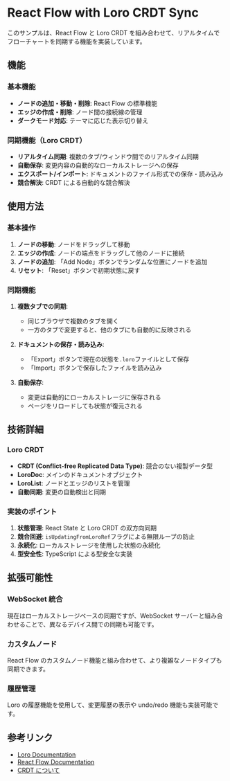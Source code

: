 # React Flow with Loro CRDT Sync

このサンプルは、React Flow と Loro CRDT を組み合わせて、リアルタイムでフローチャートを同期する機能を実装しています。

## 機能

### 基本機能

- **ノードの追加・移動・削除**: React Flow の標準機能
- **エッジの作成・削除**: ノード間の接続線の管理
- **ダークモード対応**: テーマに応じた表示切り替え

### 同期機能（Loro CRDT）

- **リアルタイム同期**: 複数のタブ/ウィンドウ間でのリアルタイム同期
- **自動保存**: 変更内容の自動的なローカルストレージへの保存
- **エクスポート/インポート**: ドキュメントのファイル形式での保存・読み込み
- **競合解決**: CRDT による自動的な競合解決

## 使用方法

### 基本操作

1. **ノードの移動**: ノードをドラッグして移動
2. **エッジの作成**: ノードの端点をドラッグして他のノードに接続
3. **ノードの追加**: 「Add Node」ボタンでランダムな位置にノードを追加
4. **リセット**: 「Reset」ボタンで初期状態に戻す

### 同期機能

1. **複数タブでの同期**:

   - 同じブラウザで複数のタブを開く
   - 一方のタブで変更すると、他のタブにも自動的に反映される

2. **ドキュメントの保存・読み込み**:

   - 「Export」ボタンで現在の状態を`.loro`ファイルとして保存
   - 「Import」ボタンで保存したファイルを読み込み

3. **自動保存**:
   - 変更は自動的にローカルストレージに保存される
   - ページをリロードしても状態が復元される

## 技術詳細

### Loro CRDT

- **CRDT (Conflict-free Replicated Data Type)**: 競合のない複製データ型
- **LoroDoc**: メインのドキュメントオブジェクト
- **LoroList**: ノードとエッジのリストを管理
- **自動同期**: 変更の自動検出と同期

### 実装のポイント

1. **状態管理**: React State と Loro CRDT の双方向同期
2. **競合回避**: `isUpdatingFromLoroRef`フラグによる無限ループの防止
3. **永続化**: ローカルストレージを使用した状態の永続化
4. **型安全性**: TypeScript による型安全な実装

## 拡張可能性

### WebSocket 統合

現在はローカルストレージベースの同期ですが、WebSocket サーバーと組み合わせることで、異なるデバイス間での同期も可能です。

### カスタムノード

React Flow のカスタムノード機能と組み合わせて、より複雑なノードタイプも同期できます。

### 履歴管理

Loro の履歴機能を使用して、変更履歴の表示や undo/redo 機能も実装可能です。

## 参考リンク

- [Loro Documentation](https://loro.dev/docs)
- [React Flow Documentation](https://reactflow.dev/learn)
- [CRDT について](https://crdt.tech/)
